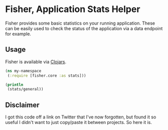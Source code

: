 
# Fisher, Application Stats Helper

Fisher provides some basic statistics on your running application.
These can be easily used to check the status of the application
via a data endpoint for example.

## Usage

Fisher is available via [Clojars](https://clojars.org/rodnaph/fisher).

```clojure
(ns my-namespace
 (:require [fisher.core :as stats]))

(println
 (stats/general))
```

## Disclaimer

I got this code off a link on Twitter that I've now forgotten, but
found it so useful I didn't want to just copy/paste it between projects.
So here it is.

